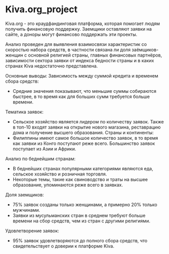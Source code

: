 # Kiva.org_project

Kiva.org - это краудфандинговая платформа, которая помогает людям получить финансовую поддержку. Заемщики оставляют заявки на сайте, а доноры могут финансово поддержать эти проекты. 

Анализ проведен для выявления взаимосвязи характеристик со скоростью набора средств, в частности связана ли доля заёмщиков-женщин с основной религией страны, главных финансовых партнёров, зависимости сектора заявки от индекса бедности страны и в каких странах Kiva недостаточно представлена. 

Основные выводы: 
Зависимость между суммой кредита и временем сбора средств:
   - Средние значения показывают, что меньшие суммы собираются быстрее, в то время как для больших сумм требуется больше времени.

Тематика заявок:
   - Сельское хозяйство является лидером по количеству заявок. Также в топ-10 входят заявки на открытие нового магазина, реставрацию дома и получение высшего образования.
Страны и континенты:
   - Филиппины имеют самое большое количество заявок, в то время как заявки из Конго поступают реже всего. Большинство заявок поступает из Азии и Африки.

Анализ по беднейшим странам:
   - В беднейших странах популярными категориями являются еда, сельское хозяйство и розничная торговля.
   - Некоторые темы, такие как свиноводство и траты на высшее образование, упоминаются реже всего в заявках.

Доля заемщиков:
   - 75% заявок созданы только женщинами, а примерно 20% только мужчинами.
   - Заявки из мусульманских стран в среднем требуют больше времени на сбор средств, чем из стран с другими религиями.

Удовлетворение заявок:
   - 95% заявок удовлетворяются до полного сбора средств, что свидетельствует о доверии к платформе Kiva.
